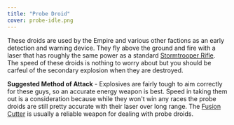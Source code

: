 ```yaml
---
title: "Probe Droid"
cover: probe-idle.png
---
```


These droids are used by the Empire and various other factions as an early detection and warning device. They fly above the ground and fire with a laser that has roughly the same power as a standard [Stormtrooper Rifle](/database/weapons/stormtrooper-rifle). The speed of these droids is nothing to worry about but you should be carfeul of the secondary explosion when they are destroyed.

**Suggested Method of Attack** - Explosives are fairly tough to aim correctly for these guys, so an accurate energy weapon is best. Speed in taking them out is a consideration because while they won't win any races the probe droids are still pretty accurate with their laser over long range. The [Fusion Cutter](/database/weapons/jeron-fusion-cutter) is usually a reliable weapon for dealing with probe droids.
